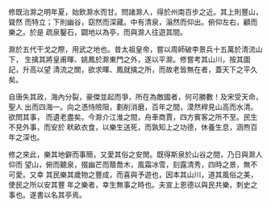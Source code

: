 修既治滁之明年夏，始飲滁水而甘。問諸滁人，得於州南百步之近。其上則豐山，聳然
而特立；下則幽谷，窈然而深藏。中有清泉，滃然而仰出。俯仰左右，顧而樂之。於是
疏泉鑿石，闢地以為亭，而與滁人往遊其間。

滁於五代干戈之際，用武之地也。昔太祖皇帝，嘗以周師破李景兵十五萬於清流山下，
生擒其將皇甫暉、姚鳳於滁東門之外，遂以平滁。修嘗考其山川，按其圖記，升高以望
清流之關，欲求暉、鳳就擒之所，而故老皆無在者，蓋天下之平久矣。

自唐失其政，海內分裂，豪傑並起而爭，所在為敵國者，何可勝數！及宋受天命，聖人
出而四海一。向之憑恃險阻，劃削消磨，百年之間，漠然稈見山高而水清。欲問其事，
而遺老盡矣。今滁介江淮之間，舟車商賈，四方賓客之所不至。民生不見外事，而安於
畎畝衣食，以樂生送死，而孰知上之功德，休養生息，涵煦百年之深也。

修之來此，樂其地僻而事簡，又愛其俗之安閒。既得斯泉於山谷之間，乃日與滁人仰而
望山，俯而聽泉，掇幽芒而蔭喬木，風霜冰雪，刻露清秀，四時之景，無不可愛。又幸
其民樂其歲物之豐成，而喜與予遊也，因本其山川，道其風俗之美，使民之所以安其豐
年之樂者，幸生無事之時也。夫宣上恩德以與民共樂，刺史之事也。遂書以名其亭焉。

